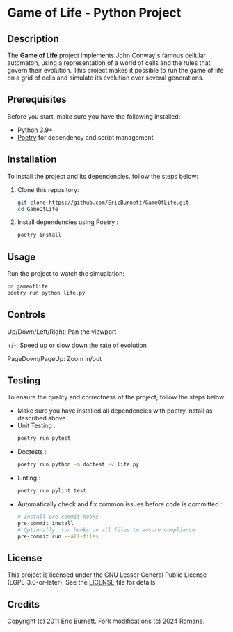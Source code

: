 # Game of Life - Python Project

## Description

The **Game of Life** project implements John Conway's famous cellular automaton, using a representation of a world of cells and the rules that govern their evolution. This project makes it possible to run the game of life on a grid of cells and simulate its evolution over several generations.

## Prerequisites

Before you start, make sure you have the following installed:

- [Python 3.9+](https://www.python.org/downloads/)
- [Poetry](https://python-poetry.org/docs/#installation) for dependency and script management

## Installation

To install the project and its dependencies, follow the steps below:

1. Clone this repository:

   ```bash
   git clone https://github.com/EricBurnett/GameOfLife.git
   cd GameOfLife

2. Install dependencies using Poetry :

   ```bash
   poetry install

## Usage

Run the project to watch the simualation:

```bash
cd gameoflife
poetry run python life.py
```

## Controls

Up/Down/Left/Right: Pan the viewport

+/-: Speed up or slow down the rate of evolution

PageDown/PageUp: Zoom in/out

## Testing
To ensure the quality and correctness of the project, follow the steps below:

- Make sure you have installed all dependencies with poetry install as described above.
- Unit Testing :
   ```bash
   poetry run pytest
- Doctests :
   ```bash
   poetry run python -m doctest -v life.py
- Linting :
   ```bash
  poetry run pylint test
- Automatically check and fix common issues before code is committed :
  ```bash
  # Install pre-commit hooks
  pre-commit install
  # Optionally, run hooks on all files to ensure compliance
  pre-commit run --all-files
  ```


## License

This project is licensed under the GNU Lesser General Public License (LGPL-3.0-or-later). See the [LICENSE](./LICENSE) file for details.

## Credits

Copyright (c) 2011 Eric Burnett.
Fork modifications (c) 2024 Romane.
